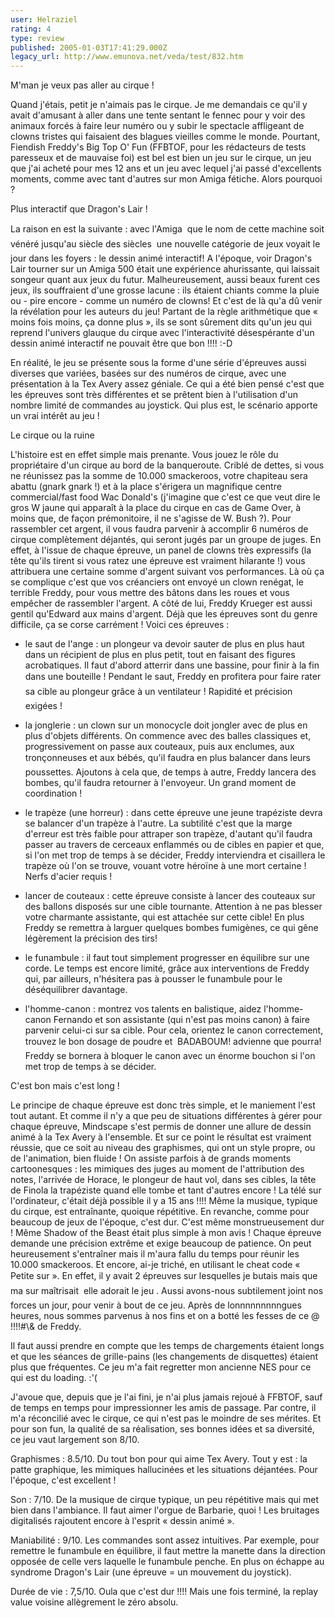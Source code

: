 ```yaml
---
user: Helraziel
rating: 4
type: review
published: 2005-01-03T17:41:29.000Z
legacy_url: http://www.emunova.net/veda/test/832.htm
---
```

M'man je veux pas aller au cirque !  

  

Quand j'étais, petit je n'aimais pas le cirque. Je me demandais ce qu'il y avait d'amusant à aller dans une tente sentant le fennec pour y voir des animaux forcés à faire leur numéro ou y subir le spectacle affligeant de clowns tristes qui faisaient des blagues vieilles comme le monde. Pourtant, Fiendish Freddy's Big Top O' Fun (FFBTOF, pour les rédacteurs de tests paresseux et de mauvaise foi) est bel est bien un jeu sur le cirque, un jeu que j'ai acheté pour mes 12 ans et un jeu avec lequel j'ai passé d'excellents moments, comme avec tant d'autres sur mon Amiga fétiche. Alors pourquoi ?  

  

Plus interactif que Dragon's Lair !  

  

La raison en est la suivante : avec l'Amiga  que le nom de cette machine soit vénéré jusqu'au siècle des siècles  une nouvelle catégorie de jeux voyait le jour dans les foyers : le dessin animé interactif! A l'époque, voir Dragon's Lair tourner sur un Amiga 500 était une expérience ahurissante, qui laissait songeur quant aux jeux du futur. Malheureusement, aussi beaux furent ces jeux, ils souffraient d'une grosse lacune : ils étaient chiants comme la pluie ou - pire encore - comme un numéro de clowns! Et c'est de là qu'a dû venir la révélation pour les auteurs du jeu! Partant de la règle arithmétique que « moins fois moins, ça donne plus », ils se sont sûrement dits qu'un jeu qui reprend l'univers glauque du cirque avec l'interactivité désespérante d'un dessin animé interactif ne pouvait être que bon !!!! :-D   

En réalité, le jeu se présente sous la forme d'une série d'épreuves aussi diverses que variées, basées sur des numéros de cirque, avec une présentation à la Tex Avery assez géniale. Ce qui a été bien pensé c'est que les épreuves sont très différentes et se prêtent bien à l'utilisation d'un nombre limité de commandes au joystick. Qui plus est, le scénario apporte un vrai intérêt au jeu !  

  

Le cirque ou la ruine  

  

L'histoire est en effet simple mais prenante. Vous jouez le rôle du propriétaire d'un cirque au bord de la banqueroute. Criblé de dettes, si vous ne réunissez pas la somme de 10.000 smackeroos, votre chapiteau sera abattu (gnark gnark !) et à la place s'érigera un magnifique centre commercial/fast food Wac Donald's (j'imagine que c'est ce que veut dire le gros W jaune qui apparaît à la place du cirque en cas de Game Over, à moins que, de façon prémonitoire, il ne s'agisse de W. Bush ?). Pour rassembler cet argent, il vous faudra parvenir à accomplir 6 numéros de cirque complètement déjantés, qui seront jugés par un groupe de juges. En effet, à l'issue de chaque épreuve, un panel de clowns très expressifs (la tête qu'ils tirent si vous ratez une épreuve est vraiment hilarante !) vous attribuera une certaine somme d'argent suivant vos performances. Là où ça se complique c'est que vos créanciers ont envoyé un clown renégat, le terrible Freddy, pour vous mettre des bâtons dans les roues et vous empêcher de rassembler l'argent. A côté de lui, Freddy Krueger est aussi gentil qu'Edward aux mains d'argent. Déjà que les épreuves sont du genre difficile, ça se corse carrément ! Voici ces épreuves :  

- le saut de l'ange : un plongeur va devoir sauter de plus en plus haut dans un récipient de plus en plus petit, tout en faisant des figures acrobatiques. Il faut d'abord atterrir dans une bassine, pour finir à la fin dans une bouteille ! Pendant le saut, Freddy en profitera pour faire rater sa cible au plongeur grâce à un ventilateur ! Rapidité et précision exigées !  

- la jonglerie : un clown sur un monocycle doit jongler avec de plus en plus d'objets différents. On commence avec des balles classiques et, progressivement on passe aux couteaux, puis aux enclumes, aux tronçonneuses et aux bébés, qu'il faudra en plus balancer dans leurs poussettes. Ajoutons à cela que, de temps à autre, Freddy lancera des bombes, qu'il faudra retourner à l'envoyeur. Un grand moment de coordination !  

- le trapèze (une horreur) : dans cette épreuve une jeune trapéziste devra se balancer d'un trapèze à l'autre. La subtilité c'est que la marge d'erreur est très faible pour attraper son trapèze, d'autant qu'il faudra passer au travers de cerceaux enflammés ou de cibles en papier et que, si l'on met trop de temps à se décider, Freddy interviendra et cisaillera le trapèze où l'on se trouve, vouant votre héroïne à une mort certaine ! Nerfs d'acier requis !  

- lancer de couteaux : cette épreuve consiste à lancer des couteaux sur des ballons disposés sur une cible tournante. Attention à ne pas blesser votre charmante assistante, qui est attachée sur cette cible! En plus Freddy se remettra à larguer quelques bombes fumigènes, ce qui gêne légèrement la précision des tirs!  

- le funambule : il faut tout simplement progresser en équilibre sur une corde. Le temps est encore limité, grâce aux interventions de Freddy qui, par ailleurs, n'hésitera pas à pousser le funambule pour le déséquilibrer davantage.  

- l'homme-canon : montrez vos talents en balistique, aidez l'homme-canon Fernando et son assistante (qui n'est pas moins canon) à faire parvenir celui-ci sur sa cible. Pour cela, orientez le canon correctement, trouvez le bon dosage de poudre et  BADABOUM! advienne que pourra! Freddy se bornera à bloquer le canon avec un énorme bouchon si l'on met trop de temps à se décider.  

  

C'est bon mais c'est long !  

  

Le principe de chaque épreuve est donc très simple, et le maniement l'est tout autant. Et comme il n'y a que peu de situations différentes à gérer pour chaque épreuve, Mindscape s'est permis de donner une allure de dessin animé à la Tex Avery à l'ensemble. Et sur ce point le résultat est vraiment réussie, que ce soit au niveau des graphismes, qui ont un style propre, ou de l'animation, bien fluide ! On assiste parfois à de grands moments cartoonesques : les mimiques des juges au moment de l'attribution des notes, l'arrivée de Horace, le plongeur de haut vol, dans ses cibles, la tête de Finola la trapéziste quand elle tombe et tant d'autres encore ! La télé sur l'ordinateur, c'était déjà possible il y a 15 ans !!!! Même la musique, typique du cirque, est entraînante, quoique répétitive. En revanche, comme pour beaucoup de jeux de l'époque, c'est dur. C'est même monstrueusement dur ! Même Shadow of the Beast était plus simple à mon avis ! Chaque épreuve demande une précision extrême et exige beaucoup de patience. On peut heureusement s'entraîner mais il m'aura fallu du temps pour réunir les 10.000 smackeroos. Et encore, ai-je triché, en utilisant le cheat code « Petite sur ». En effet, il y avait 2 épreuves sur lesquelles je butais mais que ma sur maîtrisait  elle adorait le jeu . Aussi avons-nous subtilement joint nos forces un jour, pour venir à bout de ce jeu. Après de lonnnnnnnnngues heures, nous sommes parvenus à nos fins et on a botté les fesses de ce @ !!!!\#\\& de Freddy.  

Il faut aussi prendre en compte que les temps de chargements étaient longs et que les séances de grille-pains (les changements de disquettes) étaient plus que fréquentes. Ce jeu m'a fait regretter mon ancienne NES pour ce qui est du loading. :'(  

J'avoue que, depuis que je l'ai fini, je n'ai plus jamais rejoué à FFBTOF, sauf de temps en temps pour impressionner les amis de passage. Par contre, il m'a réconcilié avec le cirque, ce qui n'est pas le moindre de ses mérites. Et pour son fun, la qualité de sa réalisation, ses bonnes idées et sa diversité, ce jeu vaut largement son 8/10\.  

  

Graphismes : 8.5/10\. Du tout bon pour qui aime Tex Avery. Tout y est : la patte graphique, les mimiques hallucinées et les situations déjantées. Pour l'époque, c'est excellent !  

  

Son : 7/10\. De la musique de cirque typique, un peu répétitive mais qui met bien dans l'ambiance. Il faut aimer l'orgue de Barbarie, quoi ! Les bruitages digitalisés rajoutent encore à l'esprit « dessin animé ».  

  

Maniabilité : 9/10\. Les commandes sont assez intuitives. Par exemple, pour remettre le funambule en équilibre, il faut mettre la manette dans la direction opposée de celle vers laquelle le funambule penche. En plus on échappe au syndrome Dragon's Lair (une épreuve = un mouvement du joystick).  

  

Durée de vie : 7,5/10\. Oula que c'est dur !!!! Mais une fois terminé, la replay value voisine allègrement le zéro absolu.